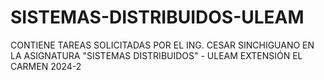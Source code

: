 # SISTEMAS-DISTRIBUIDOS-ULEAM
CONTIENE TAREAS SOLICITADAS POR EL ING. CESAR SINCHIGUANO EN LA ASIGNATURA "SISTEMAS DISTRIBUIDOS" - ULEAM EXTENSIÓN EL CARMEN 2024-2
